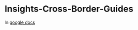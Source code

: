 # Insights-Cross-Border-Guides

In [google docs](https://docs.google.com/document/d/1wQES03n_-MEOjXkfB311HX0RzCv2srH6rDH_WreNIJM/edit#heading=h.1xr0kdd0a29c)
